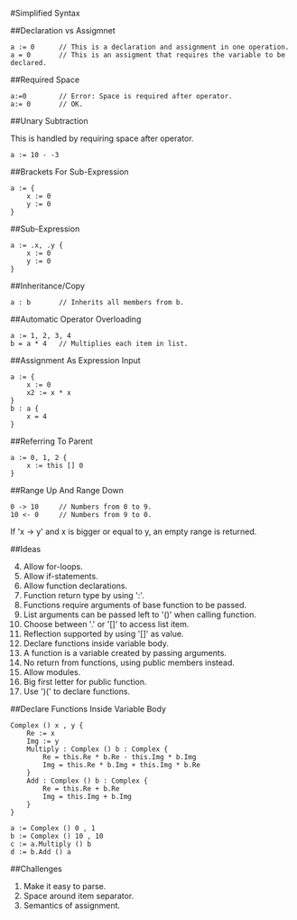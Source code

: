 #Simplified Syntax

##Declaration vs Assigmnet

    a := 0      // This is a declaration and assignment in one operation.
    a = 0       // This is an assigment that requires the variable to be declared.

##Required Space

    a:=0        // Error: Space is required after operator.
    a:= 0       // OK.
    
##Unary Subtraction

This is handled by requiring space after operator.

    a := 10 - -3
    
##Brackets For Sub-Expression

    a := {
        x := 0
        y := 0
    }
    
##Sub-Expression

    a := .x, .y {
        x := 0
        y := 0
    }
    
##Inheritance/Copy

    a : b       // Inherits all members from b.
    
##Automatic Operator Overloading

    a := 1, 2, 3, 4
    b = a * 4   // Multiplies each item in list.

##Assignment As Expression Input

    a := {
        x := 0
        x2 := x * x
    }
    b : a {
        x = 4
    }

##Referring To Parent

    a := 0, 1, 2 {
        x := this [] 0
    }

##Range Up And Range Down

    0 -> 10     // Numbers from 0 to 9.
    10 <- 0     // Numbers from 9 to 0.

If 'x -> y' and x is bigger or equal to y, an empty range is returned.

##Ideas

4. Allow for-loops.
7. Allow if-statements.
8. Allow function declarations.
9. Function return type by using ':'.
10. Functions require arguments of base function to be passed.
11. List arguments can be passed left to '()' when calling function.
12. Choose between '.' or '[]' to access list item.
12. Reflection supported by using '[]' as value.
11. Declare functions inside variable body.
10. A function is a variable created by passing arguments.
11. No return from functions, using public members instead.
9. Allow modules.
10. Big first letter for public function.
11. Use ')(' to declare functions.

##Declare Functions Inside Variable Body

    Complex () x , y {
        Re := x
    	Img := y
    	Multiply : Complex () b : Complex {
    		Re = this.Re * b.Re - this.Img * b.Img
    		Img = this.Re * b.Img + this.Img * b.Re
    	}
    	Add : Complex () b : Complex {
    		Re = this.Re + b.Re
    		Img = this.Img + b.Img
    	}
    }
    
    a := Complex () 0 , 1
    b := Complex () 10 , 10
    c := a.Multiply () b
    d := b.Add () a

##Challenges

1. Make it easy to parse.
2. Space around item separator.
3. Semantics of assignment.
